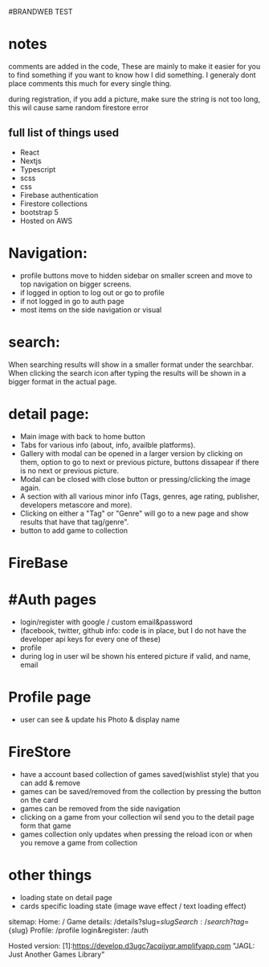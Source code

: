 #BRANDWEB TEST

# notes

comments are added in the code,
These are mainly to make it easier for you to find something if you want to know how I did something.
I generaly dont place comments this much for every single thing.

during registration, if you add a picture, make sure the string is not too long, this wil cause same random firestore error

## full list of things used
- React
- Nextjs
- Typescript
- scss
- css
- Firebase authentication
- Firestore collections
- bootstrap 5
- Hosted on AWS

# Navigation:
- profile buttons move to hidden sidebar on smaller screen and move to top navigation on bigger screens.
- if logged in option to log out or go to profile
- if not logged in go to auth page
- most items on the side navigation or visual


# search:
When searching results will show in a smaller format under the searchbar.
When clicking the search icon after typing the results will be shown in a bigger format in the actual page.

# detail page:
- Main image with back to home button
- Tabs for various info (about, info, availble platforms).
- Gallery with modal can be opened in a larger version by clicking on them, option to go to next or previous picture, buttons dissapear if there is no next or previous picture.
- Modal can be closed with close button or pressing/clicking the image again.
- A section with all various minor info (Tags, genres, age rating, publisher, developers metascore and more).
- Clicking on either a "Tag" or "Genre" will go to a new page and show results that have that tag/genre".
- button to add game to collection

# FireBase
# #Auth pages
- login/register with google / custom email&password
- (facebook, twitter, github info: code is in place, but I do not have the developer api keys for every one of these)
- profile
- during log in user wil be shown his entered picture if valid, and name, email

# Profile page
- user can see & update his Photo & display name

#   FireStore
- have a account based collection of games saved(wishlist style) that you can add & remove
- games can be saved/removed from the collection by pressing the button on the card
- games can be removed from the side navigation
- clicking on a game from your collection wil send you to the detail page form that game
- games collection only updates when pressing the reload icon or when you remove a game from collection

# other things
- loading state on detail page
- cards specific loading state (image wave effect / text loading effect)

sitemap:
Home: /
Game details:       /details?slug=${slug}
Search:             /search?tag=${slug}
Profile:            /profile
login&register:     /auth

Hosted version:
[1]:https://develop.d3ugc7acqiiyqr.amplifyapp.com  "JAGL: Just Another Games Library"